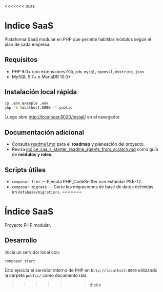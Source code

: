 <<<<<<< ours
# Indice SaaS

Plataforma SaaS modular en PHP que permite habilitar módulos según el plan de cada empresa.

## Requisitos
- PHP 8.0+ con extensiones `PDO`, `pdo_mysql`, `openssl`, `mbstring`, `json`
- MySQL 5.7+ o MariaDB 10.3+

## Instalación local rápida
```bash
cp .env.example .env
php -S localhost:8000 -t public
```
Luego abre [http://localhost:8000/install/](http://localhost:8000/install/) en el navegador.

## Documentación adicional
- Consulta [readme1.md](readme1.md) para el **roadmap** y planeación del proyecto.
- Revisa [indice_saa_s_starter_readme_agents_from_scratch.md](indice_saa_s_starter_readme_agents_from_scratch.md) como guía de **módulos y roles**.

## Scripts útiles
- `composer lint` — Ejecuta PHP_CodeSniffer con estándar PSR-12.
- `composer migrate` — Corre las migraciones de base de datos definidas en `database/migrations`.
=======
# Índice SaaS

Proyecto PHP modular.

## Desarrollo

Inicia un servidor local con:

```
composer start
```

Esto ejecuta el servidor interno de PHP en `http://localhost:8000` utilizando la carpeta `public/` como documento raíz.
>>>>>>> theirs

